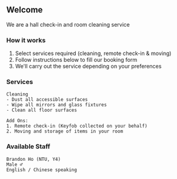 ## Welcome

We are a hall check-in and room cleaning service

### How it works

1. Select services required (cleaning, remote check-in & moving)
2. Follow instructions below to fill our booking form
3. We'll carry out the service depending on your preferences

### Services
```
Cleaning
- Dust all accessible surfaces 
- Wipe all mirrors and glass fixtures
- Clean all floor surfaces

Add Ons:
1. Remote check-in (Keyfob collected on your behalf)
2. Moving and storage of items in your room 
```

### Available Staff

```
Brandon Ho (NTU, Y4)
Male ♂️
English / Chinese speaking 
```
